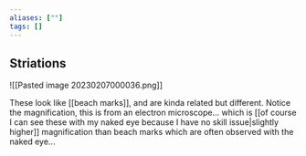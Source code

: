 ```yaml
---
aliases: [""]
tags: []
---
```


## Striations

![[Pasted image 20230207000036.png]]

These look like [[beach marks]], and are kinda related but different. Notice the magnification, this is from an electron microscope... which is [[of course I can see these with my naked eye because I have no skill issue|slightly higher]] magnification than beach marks which are often observed with the naked eye...